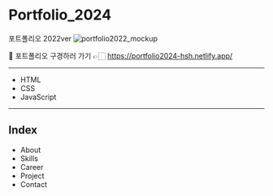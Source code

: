 # Portfolio_2024
포트폴리오 2022ver
![portfolio2022_mockup](https://user-images.githubusercontent.com/86407453/189721203-fa8c238f-c057-4e67-b4e7-556bb75cc3a0.png)

🔗 포트폴리오 구경하러 가기 👉🏻 https://portfolio2024-hsh.netlify.app/

---
- HTML
- CSS
- JavaScript

---

## Index
- About
- Skills
- Career
- Project
- Contact


